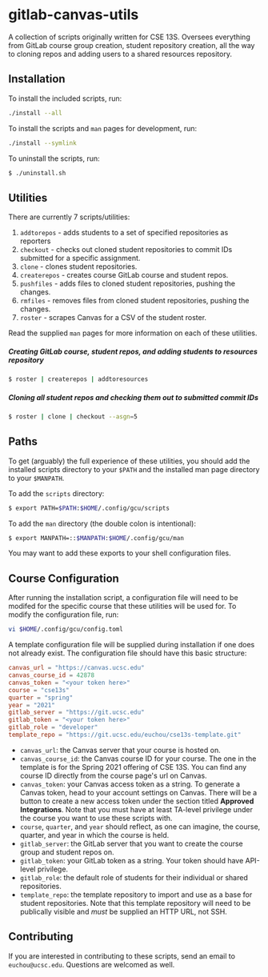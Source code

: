 # gitlab-canvas-utils

A collection of scripts originally written for CSE 13S. Oversees everything from
GitLab course group creation, student repository creation, all the way to
cloning repos and adding users to a shared resources repository.

## Installation

To install the included scripts, run:

```bash
./install --all
```

To install the scripts and `man` pages for development, run:

```bash
./install --symlink
```

To uninstall the scripts, run:

```bash
$ ./uninstall.sh
```

## Utilities

There are currently 7 scripts/utilities:
1. `addtorepos` - adds students to a set of specified repositories as reporters
2. `checkout` - checks out cloned student repositories to commit IDs submitted
   for a specific assignment.
3. `clone` - clones student repositories.
4. `createrepos` - creates course GitLab course and student repos.
5. `pushfiles` - adds files to cloned student repositories, pushing the changes.
6. `rmfiles` - removes files from cloned student repositories, pushing the
   changes.
7. `roster` - scrapes Canvas for a CSV of the student roster.

Read the supplied `man` pages for more information on each of these utilities.

##### Creating GitLab course, student repos, and adding students to resources repository

```bash
$ roster | createrepos | addtoresources
```
##### Cloning all student repos and checking them out to submitted commit IDs

```bash
$ roster | clone | checkout --asgn=5
```

## Paths

To get (arguably) the full experience of these utilities, you should add the
installed scripts directory to your `$PATH` and the installed man page directory
to your `$MANPATH`.

To add the `scripts` directory:

```bash
$ export PATH=$PATH:$HOME/.config/gcu/scripts
```

To add the `man` directory (the double colon is intentional):

```bash
$ export MANPATH=::$MANPATH:$HOME/.config/gcu/man
```

You may want to add these exports to your shell configuration files.

## Course Configuration

After running the installation script, a configuration file will need to be
modifed for the specific course that these utilities will be used for. To modify
the configuration file, run:

```bash
vi $HOME/.config/gcu/config.toml
```

A template configuration file will be supplied during installation if one does
not already exist. The configuration file should have this basic structure:

```toml
canvas_url = "https://canvas.ucsc.edu"
canvas_course_id = 42878
canvas_token = "<your token here>"
course = "cse13s"
quarter = "spring"
year = "2021"
gitlab_server = "https://git.ucsc.edu"
gitlab_token = "<your token here>"
gitlab_role = "developer"
template_repo = "https://git.ucsc.edu/euchou/cse13s-template.git"
```

- `canvas_url`: the Canvas server that your course is hosted on.
- `canvas_course_id`: the Canvas course ID for your course. The one in the
  template is for the Spring 2021 offering of CSE 13S. You can find any course
  ID directly from the course page's url on Canvas.
- `canvas_token`: your Canvas access token as a string. To generate a  Canvas
  token, head to your account settings on Canvas. There will be a button to
  create a new access token under the section titled **Approved Integrations**.
  Note that you must have at least TA-level privilege under the course you want
  to use these scripts with.
- `course`, `quarter`, and `year` should reflect, as one can imagine, the
  course, quarter, and year in which the course is held.
- `gitlab_server`: the GitLab server that you want to create the course group
  and student repos on.
- `gitlab_token`: your GitLab token as a string. Your token should have API-level privilege.
- `gitlab_role`: the default role of students for their individual or shared repositories.
- `template_repo`: the template repository to import and use as a base for
  student repositories. Note that this template repository will need to be
  publically visible and *must* be supplied an HTTP URL, not SSH.

## Contributing

If you are interested in contributing to these scripts, send an email to
`euchou@ucsc.edu`. Questions are welcomed as well.
